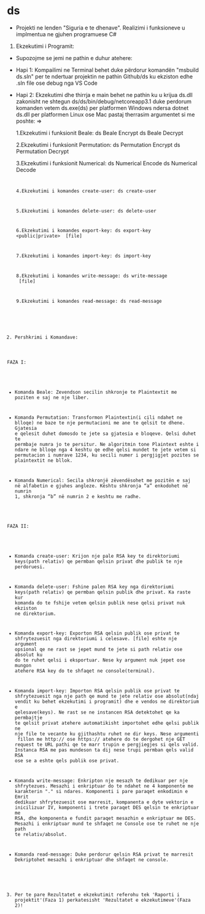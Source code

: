 # ds
* Projekti ne lenden "Siguria e te dhenave". Realizimi i funksioneve u implmentua ne gjuhen programuese C#


1. Ekzekutimi i Programit: 

* Supozojme se jemi ne pathin e duhur atehere:

* Hapi 1: Kompailimi ne Terminal behet duke përdorur komandën  "msbuild ds.sln" per te ndertuar projektin ne pathin Github/ds ku ekziston edhe .sln file ose debug nga VS Code
* Hapi 2: Ekzekutimi dhe thirrja e main behet ne pathin ku u krijua ds.dll zakonisht ne shtegun ds/ds/bin/debug/netcoreapp3.1 duke perdorum komanden vetem ds.exe(ds) per platformen Windows ndersa dotnet ds.dll per platformen Linux ose Mac pastaj therrasim argumentet si me poshte: =>

	1.Ekzekutimi i funksionit Beale:
		ds Beale Encrypt  <text>
     	ds Beale Decrypt  <text>

	2.Ekzekutimi i funksionit Permutation:
		ds Permutation Encrypt  <key><text>
     	ds Permutation Decrypt  <key><text>

	3.Ekzekutimi i funksionit Numerical:
		ds Numerical Encode  <text>
     	ds Numerical Decode  <code>

    4.Ekzekutimi i komandes create-user:
		ds create-user  <name>
     	
	5.Ekzekutimi i komandes delete-user:
		ds delete-user  <name>
     	
	6.Ekzekutimi i komandes export-key:
		ds export-key <public|private> <name> [file]
    
	7.Ekzekutimi i komandes import-key:
		ds import-key  <name> <path>
     	
    8.Ekzekutimi i komandes write-message:
		ds write-message  <name> <message> [file]
    
	9.Ekzekutimi i komandes read-message:
		ds read-message  <encrypted-message>

2. Pershkrimi i Komandave: 

FAZA I:

* Komanda Beale: 	Zevendson secilin shkronje te  Plaintextit me poziten e saj ne nje liber.

*  Komanda Permutation: Transformon Plaintextin(i cili ndahet ne blloqe) ne baze te nje permutacioni me ane te qelsit te dhene. Gjatesia e qelesit duhet domosdo te jete sa gjatesia e bloqeve.
Qelsi duhet te permbaje numra jo te persitur. Ne algoritmin tone Plaintext eshte i ndare ne blloqe nga 4 keshtu qe edhe qelsi mundet te jete vetem si permutacion i numrave 1234, ku secili numer i pergjigjet pozites se plaintextit ne bllok.

* Komanda Numerical:    Secila shkronjë zëvendësohet me pozitën e saj në alfabetin e gjuhes angleze. Kështu shkronja “a” enkodohet në numrin 1, shkronja “b” në numrin 2 e keshtu me radhe.

FAZA II:

* Komanda create-user: Krijon nje pale RSA key te direktoriumi keys(path relativ) qe permban qelsin privat dhe publik te nje perdoruesi.

* Komanda delete-user: Fshine palen RSA key nga direktoriumi keys(path relativ) qe permban qelsin publik dhe privat. Ka raste kur komanda do te fshije vetem qelsin publik nese qelsi privat nuk ekziston ne direktorium.

* Komanda export-key: Exporton RSA qelsin publik ose privat te shfrytezuesit nga direktoriumi i celesave. [file] eshte nje argument opsional qe ne rast se jepet mund te jete si path relativ ose absolut ku do te ruhet qelsi i eksportuar. Nese ky argument nuk jepet ose mungon atehere RSA key do te shfaqet ne console(terminal).

* Komanda import-key: Importon RSA qelsin publik ose privat te shfrytezuesit nga nje path qe mund te jete relativ ose absolut(ndaj vendit ku behet ekzekutimi i programit) dhe e vendos ne direktorium e qelesave(keys). Ne rast se ne instancen RSA detektohet qe ka permbajtje te qelsit privat atehere automatikisht importohet edhe qelsi publik ne nje file te vecante ku gjithashtu ruhet ne dir keys. Nese argumenti <path> fillon me http:// ose https:// atehere do te dergohet nje GET request te URL pathi qe te marr trupin e pergjiegjes si qels valid. Instanca RSA me pas mundeson ta dij nese trupi permban qels valid RSA ose se a eshte qels publik ose privat.  

* Komanda write-message: Enkripton nje mesazh te dedikuar per nje shfrytezues. Mesazhi i enkriptuar do te ndahet ne 4 komponente me karakterin "." si ndares. Komponenti i pare paraqet enkodimin e Emrit dedikuar shfrytezuesit ose marresit, kompanenta e dyte vektorin e inicilizuar IV, komponenti i trete paraqet DES qelsin te enkriptuar me RSA, dhe komponenta e fundit paraqet mesazhin e enkriptuar me DES. Mesazhi i enkriptuar mund te shfaqet ne Console ose te ruhet ne  nje path te relativ/absolut.

* Komanda read-message: Duke perdorur qelsin RSA privat te marresit Dekriptohet mesazhi i enkriptuar dhe shfaqet ne console.
      
3. Per te pare Rezultatet e ekzekutimit referohu tek 'Raporti i projektit'(Faza 1) perkatesisht 'Rezultatet e ekzekutimeve'(Faza 2)!









